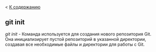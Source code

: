 < [К содержанию](/readme.md)
## git init
*git init* - Команда используется для создания нового репозитория Git. Она инициализирует пустой репозиторий в указанной директории, создавая все необходимые файлы и директории для работы с Git.

